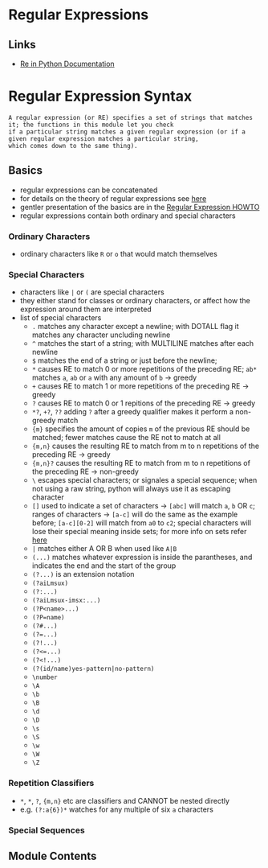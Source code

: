 # Regular Expressions
## Links
- [Re in Python Documentation](https://docs.python.org/3/library/re.html)

# Regular Expression Syntax

```
A regular expression (or RE) specifies a set of strings that matches it; the functions in this module let you check 
if a particular string matches a given regular expression (or if a given regular expression matches a particular string, 
which comes down to the same thing).
```

## Basics

- regular expressions can be concatenated 
- for details on the theory of regular expressions see [here](https://docs.python.org/3/library/re.html#frie09)
- gentler presentation of the basics are in the [Regular Expression HOWTO](https://docs.python.org/3/howto/regex.html#regex-howto)
- regular expressions contain both ordinary and special characters

### Ordinary Characters

- ordinary characters like ```R``` or ```o``` that would match themselves

### Special Characters

- characters like `|` or `(` are special characters
- they either stand for classes or ordinary characters, or affect how the expression around them are interpreted
- list of special characters
  - `.` matches any character except a newline; with DOTALL flag it matches any character uncluding newline
  - `^` matches the start of a string; with MULTILINE matches after each newline
  - `$` matches the end of a string or just before the newline; 
  - `*` causes RE to match 0 or more repetitions of the preceding RE; `ab*` matches `a`, `ab` or `a` with any amount of `b` &rarr; greedy
  - `+` causes RE to match 1 or more repetitions of the preceding RE &rarr; greedy
  - `?` causes RE to match 0 or 1 repitions of the preceding RE &rarr; greedy
  - `*?`, `+?`, `??` adding `?` after a greedy qualifier makes it perform a non-greedy match
  - `{m}` specifies the amount of copies `m` of the previous RE should be matched; fewer matches cause the RE not to match at all
  - `{m,n}` causes the resulting RE to match from m to n repetitions of the preceding RE &rarr; greedy
  - `{m,n}?` causes the resulting RE to match from m to n repetitions of the preceding RE &rarr; non-greedy
  - `\` escapes special characters; or signales a special sequence; when not using a raw string, python will always use it as escaping character
  - `[]` used to indicate a set of characters &rarr; `[abc]` will match `a`, `b` OR `c`; ranges of characters &rarr; `[a-c]` will do the same as the example before; `[a-c][0-2]` will match from `a0` to `c2`; special characters will lose their special meaning inside sets; for more info on sets refer [here](https://docs.python.org/3/library/re.html)
  - `|` matches either A OR B when used like `A|B`
  - `(...)` matches whatever expression is inside the parantheses, and indicates the end and the start of the group
  - `(?...)` is an extension notation
  - `(?aiLmsux)`
  - `(?:...)`
  - `(?aiLmsux-imsx:...)`
  - `(?P<name>...)`
  - `(?P=name)`
  - `(?#...)`
  - `(?=...)`
  - `(?!...)`
  - `(?<=...)`
  - `(?<!...)`
  - `(?(id/name)yes-pattern|no-pattern)`
  - `\number`
  - `\A` 
  - `\b`
  - `\B`
  - `\d` 
  - `\D`
  - `\s`
  - `\S`
  - `\w`
  - `\W`
  - `\Z`

### Repetition Classifiers

- `*`, `*`, `?`, `{m,n}` etc are classifiers and CANNOT be nested directly
- e.g. `(?:a{6})*` watches for any multiple of six `a` characters

### Special Sequences

## Module Contents

